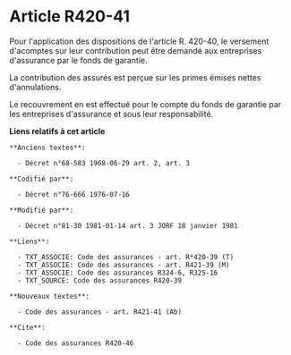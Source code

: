 # Article R420-41

Pour l'application des dispositions de l'article R. 420-40, le versement d'acomptes sur leur contribution peut être demandé
aux entreprises d'assurance par le fonds de garantie.

La contribution des assurés est perçue sur les primes émises nettes d'annulations.

Le recouvrement en est effectué pour le compte du fonds de garantie par les entreprises d'assurance et sous leur
responsabilité.

**Liens relatifs à cet article**

	**Anciens textes**:

	  - Décret n°68-583 1968-06-29 art. 2, art. 3

	**Codifié par**:

	  - Décret n°76-666 1976-07-16

	**Modifié par**:

	  - Décret n°81-30 1981-01-14 art. 3 JORF 18 janvier 1981

	**Liens**:

	  - TXT_ASSOCIE: Code des assurances - art. R*420-39 (T)
	  - TXT_ASSOCIE: Code des assurances - art. R421-39 (M)
	  - TXT_ASSOCIE: Code des assurances R324-6, R325-16
	  - TXT_SOURCE: Code des assurances R420-39

	**Nouveaux textes**:

	  - Code des assurances - art. R421-41 (Ab)

	**Cite**:

	  - Code des assurances R420-46
